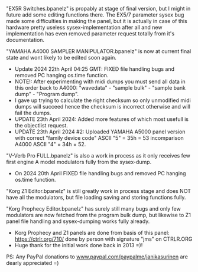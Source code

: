 "EX5R Switches.bpanelz" is propably at stage of final version, but I might in future add some editing functions there.
The EX5/7 parameter sysex bug made some difficulties in making the panel, but it is actually in case of this hardware pretty useless sysex-implementation after all and new implementation has even removed parameter request totally from it's documentation.

"YAMAHA A4000 SAMPLER MANIPULATOR.bpanelz" is now at current final state and wont likely to be edited soon again.
- Update 2024 22th April 04:25 GMT: FIXED file handling bugs and removed PC hanging os.time function.
- NOTE!: After experimenting with midi dumps you must send all data in this order back to A4000: 
"wavedata" - "sample bulk" - "sample bank dump" - "Program dump".
- I gave up trying to calculate the right checksum so only unmodified midi dumps will succeed hence the checksum is incorrect otherwise and will fail the dumps.
- UPDATE 23th April 2024: Added more features of which most usefull is the objectlist request.
- UPDATE 23th April 2024 #2: Uploaded YAMAHA A5000 panel version with correct "family device code" ASCII "5" = 35h = 53 incomparison A4000 ASCII "4" = 34h = 52.

"V-Verb Pro FULL.bpanelz" is also a work in process as it only receives few first engine A model modulators fully from the sysex-dump.
 - On 2024 20th April FIXED file handling bugs and removed PC hanging os.time function.
 
"Korg Z1 Editor.bpanelz" is still greatly work in process stage and does NOT have all the modulators, but file loading saving and storing functions fully.
 
"Korg Prophecy Editor.bpanelz" has surely still many bugs and only few modulators are now fetched from the program bulk dump, but likewise to Z1 panel file handling and sysex-dumping works fully already.

- Korg Prophecy and Z1 panels are done from basis of this panel: https://ctrlr.org/710/ done by person with signature "jms" on CTRLR.ORG
- Huge thank for the initial work done back in 2013 =)!

PS: Any PayPal donations to www.paypal.com/paypalme/janikasurinen are dearly appreciated =)